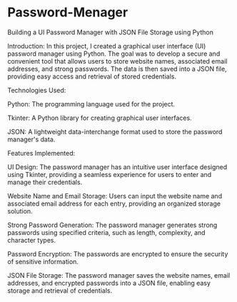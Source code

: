 # Password-Menager
Building a UI Password Manager with JSON File Storage using Python


Introduction:
In this project, I created a graphical user interface (UI) password manager using Python. The goal was to develop a secure and convenient tool that allows users to store website names, associated email addresses, and strong passwords. The data is then saved into a JSON file, providing easy access and retrieval of stored credentials.


Technologies Used:

Python: The programming language used for the project.

Tkinter: A Python library for creating graphical user interfaces.

JSON: A lightweight data-interchange format used to store the password manager's data.


Features Implemented:

UI Design: The password manager has an intuitive user interface designed using Tkinter, providing a seamless experience for users to enter and manage their credentials.

Website Name and Email Storage: Users can input the website name and associated email address for each entry, providing an organized storage solution.

Strong Password Generation: The password manager generates strong passwords using specified criteria, such as length, complexity, and character types.

Password Encryption: The passwords are encrypted to ensure the security of sensitive information.

JSON File Storage: The password manager saves the website names, email addresses, and encrypted passwords into a JSON file, enabling easy storage and retrieval of credentials.


